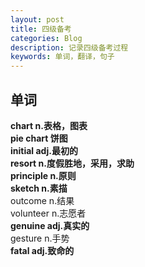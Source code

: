 ```yaml
---
layout: post
title: 四级备考
categories: Blog
description: 记录四级备考过程
keywords: 单词，翻译，句子
---     
```


## 单词
**chart n.表格，图表**   
**pie chart  饼图**  
**initial adj.最初的**  
**resort n.度假胜地，采用，求助**  
**principle n.原则**  
**sketch n.素描**   
outcome n.结果  
volunteer n.志愿者  
**genuine adj.真实的**  
gesture n.手势  
**fatal adj.致命的**  
